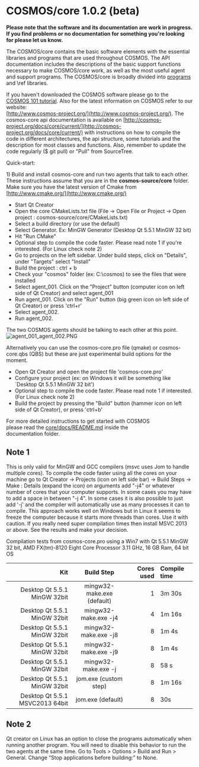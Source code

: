# COSMOS/core 1.0.2 \(beta\)

**Please note that the software and its documentation are work in progress. If you find problems or no documentation for something you're looking for please let us know.**

The COSMOS/core contains the basic software elements with the essential libraries and programs that are used throughout COSMOS. The API documentation includes the descriptions of the basic support functions necessary to make COSMOS/core work, as well as the most useful agent and support programs. The COSMOS/core is broadly divided into [programs](http://cosmos-project.org/docs/core/current/group__programs.html) and \ref libraries.

If you haven't downloaded the COSMOS software please go to the [COSMOS 101 tutorial](http://bitbucket.org/cosmos/tutorial). Also for the latest information on COSMOS refer to our website:  
[http://www.cosmos-project.org/](http://www.cosmos-project.org/). The cosmos-core api documentation is available on [http://cosmos-project.org/docs/core/current/](http://cosmos-project.org/docs/core/current/)  with instructions on how to compile the code in different architectures, the api structure, some tutorials and the description for most classes and functions. Also, remember to update the code regularly \($ git pull\) or "Pull" from SourceTree.

Quick-start:

1\) Build and install cosmos-core and run two agents that talk to each other. These instructions assume that you are in the **cosmos-source/core** folder. Make sure you have the latest version of Cmake from [http://www.cmake.org/](http://www.cmake.org/)

* Start Qt Creator
* Open the core CMakeLists.txt file \(File -&gt; Open File or Project -&gt; Open project : cosmos-source/core/CMakeLists.txt\)
* Select a build directory \(or use the default\)
* Select Generator. Ex: MinGW Generator \(Desktop Qt 5.5.1 MinGW 32 bit\)
* Hit "Run CMake"
* Optional step to compile the code faster. Please read note 1 if you're interested. \(For Linux check note 2\)
* Go to projects on the left sidebar. Under build steps, click on "Details", under "Targets" select "Install"
* Build the project : ctrl + b
* Check your "cosmos" folder \(ex: C:\cosmos\) to see the files that were installed
* Select agent\_001. Click on the "Project" button \(computer icon on left side of Qt Creator\) and select agent\_001
* Run agent\_001. Click on the "Run" button \(big green icon on left side of Qt Creator\) or press 'ctrl+r'
* Select agent\_002. 
* Run agent\_002. 

The two COSMOS agents should be talking to each other at this point.   
![agent\_001\_agent\_002.PNG](https://bitbucket.org/repo/EpA5jo/images/402568663-agent_001_agent_002.PNG)

Alternatively you can use the cosmos-core.pro file \(qmake\) or cosmos-core.qbs \(QBS\) but these are just experimental build options for the moment.

* Open Qt Creator and open the project file 'cosmos-core.pro' 
* Configure your project \(ex: on Windows it will be something like \`Desktop Qt 5.5.1 MinGW 32 bit'\)
* Optional step to compile the code faster. Please read note 1 if interested. \(For Linux check note 2\)
* Build the project by pressing the "Build" button \(hammer icon on left side of Qt Creator\), or press 'ctrl+b'

For more detailed instructions to get started with COSMOS  
please read the [core/docs/README.md](https://bitbucket.org/cosmos/core/src/master/docs/README.md) inside the   
documentation folder.

## Note 1

This is only valid for MinGW and GCC compilers \(msvc uses Jom to handle multiple cores\). To compile the code faster using all the cores on your machine go to Qt Creator -&gt; Projects \(icon on left side bar\) -&gt; Build Steps -&gt; Make : Details \(expand the icon\) on arguments add "-j4" or whatever number of cores that your computer supports. In some cases you may have to add a space in between "-j 4". In some cases it is also possible to just add '-j' and the compiler will automatically use as many processes it can to compile. This approach works well on Windows but in Linux it seems to freeze the computer because it starts more threads than cores. Use it with caution. If you really need super compilation times then install MSVC 2013 or above. See the results and make your decision.

Compilation tests from cosmos-core.pro using a Win7 with Qt 5.5.1 MinGW 32 bit, AMD FX\(tm\)-8120 Eight Core Processor 3.11 GHz, 16 GB Ram, 64 bit OS

| Kit | Build Step | Cores used | Compile time |
| ---: | :---: | ---: | :--- |
| Desktop Qt 5.5.1 MinGW 32bit | mingw32-make.exe \(default\) | 1 | 3m 30s |
| Desktop Qt 5.5.1 MinGW 32bit | mingw32-make.exe -j4 | 4 | 1m 16s |
| Desktop Qt 5.5.1 MinGW 32bit | mingw32-make.exe -j8 | 8 | 1m 4s |
| Desktop Qt 5.5.1 MinGW 32bit | mingw32-make.exe -j9 | 8 | 1m 4s |
| Desktop Qt 5.5.1 MinGW 32bit | mingw32-make.exe -j | 8 | 58 s |
| Desktop Qt 5.5.1 MinGW 32bit | jom.exe \(custom step\) | 8 | 1m 16s |
| Desktop Qt 5.5.1 MSVC2013 64bit | jom.exe \(default\) | 8 | 30s |

## Note 2

Qt creator on Linux has an option to close the programs automatically when running another program. You will need to disable this behavior to run the two agents at the same time. Go to Tools &gt; Options &gt; Build and Run &gt; General.  Change “Stop applications before building:” to None.

